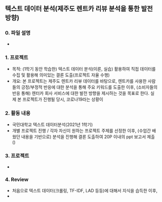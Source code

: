 
## 텍스트 데이터 분석(제주도 렌트카 리뷰 분석을 통한 발전 방향)

### 0. 파일 설명
- 

### 1. 프로젝트
- 목적: (1학기 동안 학습한) 텍스트 데이터 분석(이론, 실습) 활용하여 직접 데이터를 수집 및 활용해 의미있는 결론 도출(프로젝트 자율 수행)
- 개요: 본 프로젝트는 제주도 렌트카 리뷰 데이터를 바탕으로, 렌트카를 사용한 사람들의 긍정/부정적 반응에 대한 분석을 통해 주요 키워드를 도출한 이후, (소비자들의 반응 통해) 렌터카 회사 서비스에 대한 발전 방향을 제시하는 것을 목표로 한다. 실제 본 프로젝트가 진행될 당시, 코로나19라는 상황이 

### 2. 활동 내용 
- 국민대학교 텍스트 데이터분석(2021년 1학기) 
- 개별 프로젝트 진행 / 각자 자신이 원하는 프로젝트 주제를 선정한 이후, (수업간 배웠던 내용을 기반으로) 분석을 진행해 결론 도출하여 20P 이내의 ppt 보고서 제출
()
 
### 3. 프로젝트 
- 




### 4. Review  
- 처음으로 텍스트 데이터(크롤링, TF-IDF, LAD 등등)에 대해서 지식을 습득한 이후, 
- 
